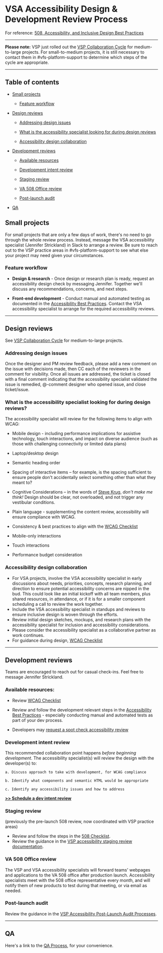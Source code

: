 # VSA Accessibility Design & Development Review Process 

For reference: [508, Accessibility, and Inclusive Design Best Practices](https://github.com/department-of-veterans-affairs/va.gov-team/blob/master/platform/accessibility/508-accessibility-best-practices.md)

<hr>

**Please note:** VSP just rolled out the [VSP Collaboration Cycle](https://github.com/department-of-veterans-affairs/va.gov-team/tree/master/platform/working-with-vsp/vsp-collaboration-cycle) for medium-to-large projects. For small-to-medium projects, it is still necessary to contact them in #vfs-platform-support to determine which steps of the cycle are appropriate. 

<hr>

## Table of contents

* [Small projects](#small-projects)

    * [Feature workflow](#feature-workflow)

* [Design reviews](#design-reviews)

    * [Addressing design issues](#addressing-design-issues)
    
    * [What is the accessibility specialist looking for during design reviews](#what-is-the-accessibility-specialist-looking-for-during-design-reviews)
    
    * [Accessibility design collaboration](#accessibility-design-collaboration)
    
* [Development reviews](#development-reviews)

    * [Available resources](#available-resources)
    
    * [Development intent review](#development-intent-review)
    
    * [Staging review](#staging-review)
    
    * [VA 508 Office review](#va-508-office-review)
    
    * [Post-launch audit](#post-launch-audit)

* [QA](#qa)

<!-- This review process is a conversation. Please contact Jennifer Strickland in Slack with suggestions, challenges, or any other questions/concerns. 

<!-- ## Table of Contents

<!-- - [References by Team](#references-by-team)
- [Small Projects](#small-projects)
- [Design Reviews](#design-reviews)
  - Design Intent Checkpoint
  - Pre-usability Testing Design Review
  - Design QA Review Checkpoint
  - [Design Issues Documentation](#design-issues-documentation)
  - [What is the accessibility specialist looking for during design](#what-is-the-accessibility-specialist-looking-for-during-design)
  - [Accessibility Design Collaboration](#accessibility-design-collaboration)
- [Development Reviews](#development-reviews)
  - Design-Development Intent Checkpoint
  - 508 Pre-launch Review Checkpoint
 
 <!-- ## References by Team

<!-- * [VSP Design Rules of Engagement](https://github.com/department-of-veterans-affairs/va.gov-team/blob/master/platform/design/working-with-platform-design-team.md)

<!-- * [VSA Design Review Process](https://github.com/department-of-veterans-affairs/va.gov-team/blob/master/teams/vsa/accessibility/review-process.md#design-review)

<!-- * [VSP Content Rules of Engagement](https://github.com/department-of-veterans-affairs/va.gov-team/blob/master/platform/content/content-review-process.md)

<!-- * [VSP IA Rules of Engagement](https://github.com/department-of-veterans-affairs/va.gov-team/blob/master/platform/information-architecture/working-with-ia.md)

<!-- * [VSP Research Process](https://github.com/department-of-veterans-affairs/va.gov-team/blob/master/platform/research/research-process.md)

<!-- * [VSP Accessibility Rules of Engagement](https://github.com/department-of-veterans-affairs/va.gov-team/blob/89faefbdb1e7ce1c783a8cda1aafe9bf7cb0a3b5/platform/accessibility/vsp-508-review-process.md)
 -->
 
 ## Small projects
 For small projects that are only a few days of work, there's no need to go through the whole review process. Instead, message the VSA accessibility specialist (Jennifer Strickland) in Slack to arrange a review. Be sure to reach out to the VSP practice areas in #vfs-platform-support to see what else your project may need given your circumstances.
 
 ### Feature workflow
 
* **Design & research** - Once design or research plan is ready, request an accessibility design check by messaging Jennifer. Together we'll discuss any recommendations, concerns, and next steps.
 
 * **Front-end development** - Conduct manual and automated testing as documented in the [Accessibility Best Practices](https://github.com/department-of-veterans-affairs/va.gov-team/blob/master/platform/accessibility/508-accessibility-best-practices.md). Contact the VSA accessibility specialist to arrange for the required accessibility reviews.

<hr>

## Design reviews

See [VSP Collaboration Cycle](https://github.com/department-of-veterans-affairs/va.gov-team/blob/master/platform/working-with-vsp/vsp-collaboration-cycle/vsp-collaboration-cycle.md) for medium-to-large projects.

<!-- ~~For medium to large projects, there are **three required checkpoints**. These reviews are integrated with [VSP's Design Rules of Engagement](https://github.com/department-of-veterans-affairs/va.gov-team/blob/master/platform/design/working-with-platform-design-team.md#whentorequest) and align with [VSA's Design Review Process](https://github.com/department-of-veterans-affairs/va.gov-team/blob/master/teams/vsa/design/vsa-design-review-process.md). Accessibility, Content, IA, and Design practice reviews happen in the same checkpoint. VSA team members are also welcome to additional, casual checks with accessibility specialists.

<!-- ~~1. **Design Intent Checkpoint** — *Integrated with VSP design check-ins*  <br/> **[>> Schedule a design intent review](https://github.com/department-of-veterans-affairs/va.gov-team/issues/new?assignees=emilywaggoner%2C+sshein%2C+CrystabelReiter%2Cjenstrickland%2C+1copenut%2C+tzelei123%2C+meganhkelley%2C+peggygannon&labels=508%2FAccessibility%2C+design%2C+design+review%2C+product+support&template=request_design_review_vsa.md&title=Request+VSA+design+review+for+ENTER_PRODUCT_NAME)**

<!-- ~~2. **Pre-Usability Testing Design Review**, integrated with VSP, is conducted when the designs are built on static screens or prototypes and provides more specific feedback like relevant design system components and patterns, VA.gov URLS of relevant patterns in production, and staging server information and test user accounts. Accessibility provides inclusive feedback on recruiting diverse participants and considering additional testing scenarios.  <br/> **[>> Schedule a pre-usability testing review](https://github.com/department-of-veterans-affairs/va.gov-team/issues/new?assignees=emilywaggoner%2C+sshein%2C+CrystabelReiter%2Cjenstrickland%2C+1copenut%2C+tzelei123%2C+meganhkelley%2C+peggygannon&labels=508%2FAccessibility%2C+design%2C+design+review%2C+product+support&template=request_design_review_vsa.md&title=Request+VSA+design+review+for+ENTER_PRODUCT_NAME)**

<!-- ~~3. **Design QA Review Checkpoint** — *Integrated with VSP*, when design is final.<br/>
**[>> Schedule a design QA review](https://github.com/department-of-veterans-affairs/va.gov-team/issues/new?assignees=emilywaggoner%2C+sshein%2C+CrystabelReiter%2Cjenstrickland%2C+1copenut%2C+tzelei123%2C+meganhkelley%2C+peggygannon&labels=508%2FAccessibility%2C+design%2C+design+review%2C+product+support&template=request_design_review_vsa.md&title=Request+VSA+design+review+for+ENTER_PRODUCT_NAME)**


<!-- ### Design Issues Documentation

<!-- When a design review is requested using the issue ticket templates linked above, it will be assigned to the reviewing individuals. VSP will then schedule the design review including those reviewers. The issue ticket itemizes what to include so that reviewers may assess the materials ahead of the meeting. After the design review, feedback will be collected in comments on the issue ticket, and assignees set to include the designer, PM, and accessibility specialist to use as working reference.
-->

### Addressing design issues

Once the designer and PM review feedback, please add a new comment on the issue with decisions made, then CC each of the reviewers in the comment for visibility. Once all issues are addressed, the ticket is closed with a final comment indicating that the accessibility specialist validated the issue is remedied, @-comment designer who opened issue, and close ticket/issue.


 ### What is the accessibility specialist looking for during design reviews?
 
 The accessibility specialist will review for the following items to align with WCAG:

* Mobile design - including performance implications for assistive technology, touch interactions, and impact on diverse audience (such as those with challenging connectivity or limited data plans)
    
* Laptop/desktop design
        
* Semantic heading order

* Spacing of interactive items – for example, is the spacing sufficient to ensure people don't accidentally select something other than what they meant to?
        
* Cognitive Considerations – in the words of [Steve Krug](http://sensible.com/), *don't make me think!* Design should be clear, not overloaded, and not trigger any vestibular conditions.
        
* Plain language - supplementing the content review, accessibility will ensure compliance with WCAG.
        
* Consistency & best practices to align with the [WCAG Checklist](https://github.com/department-of-veterans-affairs/va.gov-team/blob/master/platform/accessibility/WCAG-Checklist.md)
        
* Mobile-only interactions
        
* Touch interactions
        
* Performance budget consideration
      
### Accessibility design collaboration

* For VSA projects, involve the VSA accessibility specialist in early discussions about needs, priorities, concepts, research planning, and direction to ensure potential accessibility concerns are nipped in the bud. This could look like an initial kickoff with all team members, plus shared resources, in attendance, or if it is for a smaller component scheduling a call to review the work together. 
* Include the VSA accessibility specialist in standups and reviews to ensure inclusive design is woven through the efforts.
* Review initial design sketches, mockups, and research plans with the accessibility specialist for inclusion and accessibility considerations.
* Please consider the accessibility specialist as a collaborative partner as work continues. 
* For guidance during design, [WCAG Checklist](https://github.com/department-of-veterans-affairs/va.gov-team/blob/master/platform/accessibility/WCAG-Checklist.md)

<hr>

## Development reviews

<!-- There are **four required checkpoints**. For reviews, the VSA accessibility specialist will open a development 508 review epic in Zenhub, and assign findings to the responsible project manager. Project teams should include the accessibility specialist in pull request reviews. Teams should @-comment the accessibility specialist in a Zenhub issue comment when code fixes are ready. The accessibility specialist will verify issues are fixed and close the issue or offer guidance if the issue is not fixed. Open issues are surfaced in the [508 Product Review List](https://github.com/department-of-veterans-affairs/va.gov-team/blob/master/platform/accessibility/508-product-review-list.md).
-->

Teams are encouraged to reach out for casual check-ins. Feel free to message Jennifer Strickland. 

 ### Available resources:

- Review [WCAG Checklist](https://github.com/department-of-veterans-affairs/va.gov-team/blob/master/platform/accessibility/WCAG-Checklist.md)

- Review and follow the development relevant steps in the [Accessibility Best Practices](https://github.com/department-of-veterans-affairs/va.gov-team/blob/master/platform/accessibility/508-accessibility-best-practices.md) - especially conducting manual and automated tests as part of your dev process.

- Developers may [request a spot check accessibility review](https://github.com/department-of-veterans-affairs/va.gov-team/issues/new?assignees=1Copenut%2C+jenstrickland&labels=508%2FAccessibility%2C+development+review%2C+product+support&template=request_dev_review_vsa.md&title=Request+development+review+for+ENTER_PRODUCT_NAME)


### Development intent review

This recommended collaboration point happens _before beginning development_. The accessibility specialist(s) will review the design with the developer(s) to:

    a. Discuss approach to take with development, for WCAG compliance

    b. Identify what components and semantic HTML would be appropriate

    c. Identify any accessibility issues and how to address

**[>> Schedule a dev intent review](https://github.com/department-of-veterans-affairs/va.gov-team/issues/new?assignees=1Copenut%2C+jenstrickland&labels=508%2FAccessibility%2C+development+review%2C+product+support&template=request_dev_review_vsa.md&title=Request+development+review+for+ENTER_PRODUCT_NAME)** 
    
### Staging review 
(previously the pre-launch 508 review, now coordinated with VSP practice areas) 

  - Review and follow the steps in the [508 Checklist](https://github.com/department-of-veterans-affairs/va.gov-team/blob/master/platform/accessibility/508-checklist.md). 
  - Review the guidance in the [VSP accessibility staging review documentation](https://github.com/department-of-veterans-affairs/va.gov-team/blob/de7ab3f6310b46569ff48d0796338fc50863f03c/platform/accessibility/guidance/staging-review-processes.md).

    
### VA 508 Office review

The VSP and VSA accessibility specialists will forward teams' webpages and applications to the VA 508 office after production launch. Accessibility specialists meet with the 508 office representative every month, and will notify them of new products to test during that meeting, or via email as needed.

### Post-launch audit 

Review the guidance in the [VSP Accessibility Post-Launch Audit Processes](https://github.com/department-of-veterans-affairs/va.gov-team/blob/de7ab3f6310b46569ff48d0796338fc50863f03c/platform/accessibility/guidance/post-launch-audit-processes.md).

<!-- * **508 Post-launch Audit**
  Applications still need a full accessibility audit. This audit was previously done during the pre-launch phase, but will now be done immediately post-launch to support speed and agility. Any findings during the post-launch audit will be forwarded to the VA 508 office as known items. This should prevent duplicate logging when the VA 508 office conducts their own smoke test.

<!--   Post-launch audits will be beneficial for finding usability issues that would not otherwise appear on a scan report. These findings will drive future innovation and research sessions. Findings will also drive improvements to the design system and overall accessibility guidance.

<!--   The VSP post-launch audit will focus on manual testing with mobile and assistive technology:
  
 <!--  - Windows 7/10 IE11 + JAWS
  - Windows 7/10 Chrome + JAWS
  - Windows 7/10 NVDA + Firefox
  - MacOS Safari + VoiceOver
  - iOS and Android mobile devices as available
  - Additional browsers such as AVG, Waterfox
-->

<hr>

## QA    
Here's a link to the [QA Process](https://github.com/department-of-veterans-affairs/va.gov-team/blob/master/teams/vsa/teams/qa/vsa-qa-process.md), for your convenience.
